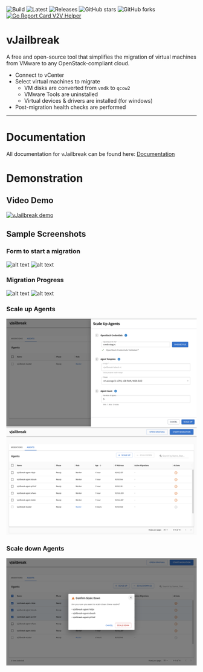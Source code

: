 ![Build](https://github.com/platform9/vjailbreak/actions/workflows/packer.yml/badge.svg)
![Latest](https://badgen.net/github/release/platform9/vjailbreak/latest)
![Releases](https://badgen.net/github/releases/platform9/vjailbreak)
![GitHub stars](https://img.shields.io/github/stars/platform9/vjailbreak)
![GitHub forks](https://img.shields.io/github/forks/platform9/vjailbreak)
[![Go Report Card V2V Helper](https://goreportcard.com/badge/github.com/platform9/vjailbreak/v2v-helper)](https://goreportcard.com/report/github.com/platform9/vjailbreak/v2v-helper)
# vJailbreak
A free and open-source tool that simplifies the migration of virtual machines from VMware to any OpenStack-compliant cloud.
* Connect to vCenter
* Select virtual machines to migrate
  * VM disks are converted from `vmdk` to `qcow2`
  * VMware Tools are uninstalled
  * Virtual devices & drivers are installed (for windows)
* Post-migration health checks are performed

----
# Documentation
All documentation for vJailbreak can be found here: [Documentation](https://platform9.github.io/vjailbreak/)
# Demonstration
## Video Demo

[![vJailbreak demo](https://img.youtube.com/vi/seThilJ5ujM/0.jpg)](https://www.youtube.com/watch?v=seThilJ5ujM)
## Sample Screenshots

### Form to start a migration
![alt text](assets/migrationform1.png)
![alt text](assets/migrationform2.png)

### Migration Progress
![alt text](assets/migrationprogress1.png)
![alt text](assets/migrationprogress2.png)

### Scale up Agents
![alt text](assets/scaleup.png)
![alt text](assets/scaleupagents.png)

### Scale down Agents
![alt text](assets/scaledown.png)
